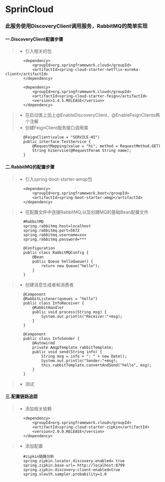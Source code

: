 # SprinCloud
### 此服务使用DiscoveryClient调用服务，RabbitMQ的简单实现
#### 一.DiscoveryClient配置步骤
>* 引入相关的包
```
        <dependency>
            <groupId>org.springframework.cloud</groupId>
            <artifactId>spring-cloud-starter-netflix-eureka-client</artifactId>
        </dependency>

        <dependency>
            <groupId>org.springframework.cloud</groupId>
            <artifactId>spring-cloud-starter-feign</artifactId>
            <version>1.4.5.RELEASE</version>
        </dependency>
```
>* 在启动类上加上@EnableDiscoveryClient、@EnableFeignClients两个注解
>* 创建FeignClient服务接口调用类
```
        @FeignClient(value = "SERVICE-HI")
        public interface TestService {
            @RequestMapping(value = "hi", method = RequestMethod.GET)
            String hiService(@RequestParam String name);
        }
```
#### 二.RabbitMQ的配置步骤
>* 引入spring-boot-starter-amqp包
```
        <dependency>
            <groupId>org.springframework.boot</groupId>
            <artifactId>spring-boot-starter-amqp</artifactId>
        </dependency>
```
>* 在配置文件中连接RabbitMQ,以及创建MQ的基础Bean配置文件
```
        #RabbitMQ
        spring.rabbitmq.host=localhost
        spring.rabbitmq.port=5672
        spring.rabbitmq.username=xxx
        spring.rabbitmq.password=***
```
```
        @Configuration
        public class RabbitMQConfig {
            @Bean
            public Queue helloQueue() {
                return new Queue("hello");
            }
        }
```
>* 创建消息生成者和消费者
```
        @Component
        @RabbitListener(queues = "hello")
        public class InfoReceiver {
            @RabbitHandler
            public void process(String msg) {
                System.out.println("Receiver:"+msg);
            }
        }
```
```
        @Component
        public class InfoSender {
            @Autowired
            private AmqpTemplate rabbitTemplate;
            public void send(String info) {
                String msg = info + ": " + new Date();
                System.out.println("Sender:"+msg);
                this.rabbitTemplate.convertAndSend("hello", msg);
            }
        }
```
>* 测试
#### 三.配置链路追踪
>* 添加相关依赖
```
        <dependency>
            <groupId>org.springframework.cloud</groupId>
            <artifactId>spring-cloud-starter-zipkin</artifactId>
            <version>2.0.0.RELEASE</version>
        </dependency>
```
>* 添加配置
```
        #zipkin链路分析
        spring.zipkin.locator.discovery.enabled= true
        spring.zipkin.base-url= http://localhost:8799
        spring.zipkin.discovery-client-enabled=true
        spring.sleuth.sampler.probability=1.0
```